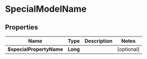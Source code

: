 # SpecialModelName

## Properties
Name | Type | Description | Notes
------------ | ------------- | ------------- | -------------
**$specialPropertyName** | **Long** |  |  [optional]
